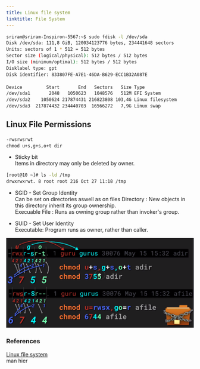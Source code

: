 ```yaml
---
title: Linux file system
linktitle: File System
---
```



```sh
sriram@sriram-Inspiron-5567:~$ sudo fdisk -l /dev/sda
Disk /dev/sda: 111,8 GiB, 120034123776 bytes, 234441648 sectors
Units: sectors of 1 * 512 = 512 bytes
Sector size (logical/physical): 512 bytes / 512 bytes
I/O size (minimum/optimal): 512 bytes / 512 bytes
Disklabel type: gpt
Disk identifier: 833807FE-A7E1-46DA-B629-ECC1B32A087E

Device         Start       End   Sectors   Size Type
/dev/sda1       2048   1050623   1048576   512M EFI System
/dev/sda2    1050624 217874431 216823808 103,4G Linux filesystem
/dev/sda3  217874432 234440703  16566272   7,9G Linux swap
```

## Linux File Permissions

`-rwsrwsrwt`  
`chmod u+s,g+s,o+t dir`

* Sticky bit  
Items in directory may only be deleted by owner.

```sh
[root@10 ~]# ls -ld /tmp
drwxrwxrwt. 8 root root 216 Oct 27 11:18 /tmp
```

* SGID - Set Group Identity  
Can be set on directories aswell as on files
Directory : New objects in this directory inherit its group ownership.  
Execuable File : Runs as owning group rather than invoker's group.

* SUID - Set User Identity  
Executable: Program runs as owner, rather than caller.

![SpecialPermissions](/images/Linux/SpecialPermissions.png)

### References
[Linux file system](https://www.tldp.org/LDP/intro-linux/html/sect_03_01.html)  
man hier